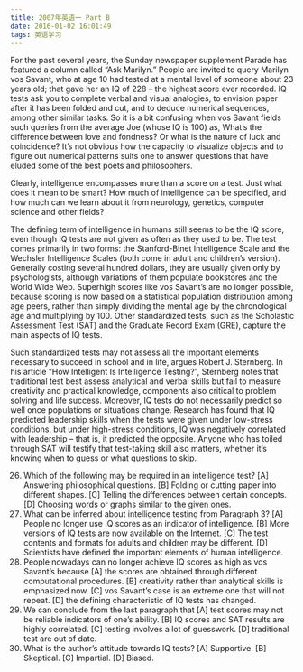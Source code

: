 ```yaml
---
title: 2007年英语一 Part B
date: 2016-01-02 16:01:49
tags: 英语学习
---
```


For the past several years, the Sunday newspaper supplement Parade has featured a column called “Ask Marilyn.” <!--more-->People are invited to query Marilyn vos Savant, who at age 10 had tested at a mental level of someone about 23 years old; that gave her an IQ of 228 – the highest score ever recorded. IQ tests ask you to complete verbal and visual analogies, to envision paper after it has been folded and cut, and to deduce numerical sequences, among other similar tasks. So it is a bit confusing when vos Savant fields such queries from the average Joe (whose IQ is 100) as, What’s the difference between love and fondness? Or what is the nature of luck and coincidence? It’s not obvious how the capacity to visualize objects and to figure out numerical patterns suits one to answer questions that have eluded some of the best poets and philosophers.

Clearly, intelligence encompasses more than a score on a test. Just what does it mean to be smart? How much of intelligence can be specified, and how much can we learn about it from neurology, genetics, computer science and other fields?

The defining term of intelligence in humans still seems to be the IQ score, even though IQ tests are not given as often as they used to be. The test comes primarily in two forms: the Stanford-Binet Intelligence Scale and the Wechsler Intelligence Scales (both come in adult and children’s version). Generally costing several hundred dollars, they are usually given only by psychologists, although variations of them populate bookstores and the World Wide Web. Superhigh scores like vos Savant’s are no longer possible, because scoring is now based on a statistical population distribution among age peers, rather than simply dividing the mental age by the chronological age and multiplying by 100. Other standardized tests, such as the Scholastic Assessment Test (SAT) and the Graduate Record Exam (GRE), capture the main aspects of IQ tests.

Such standardized tests may not assess all the important elements necessary to succeed in school and in life, argues Robert J. Sternberg. In his article “How Intelligent Is Intelligence Testing?”, Sternberg notes that traditional test best assess analytical and verbal skills but fail to measure creativity and practical knowledge, components also critical to problem solving and life success. Moreover, IQ tests do not necessarily predict so well once populations or situations change. Research has found that IQ predicted leadership skills when the tests were given under low-stress conditions, but under high-stress conditions, IQ was negatively correlated with leadership – that is, it predicted the opposite. Anyone who has toiled through SAT will testify that test-taking skill also matters, whether it’s knowing when to guess or what questions to skip.

26.	Which of the following may be required in an intelligence test?
[A] Answering philosophical questions.
[B] Folding or cutting paper into different shapes.
[C] Telling the differences between certain concepts.
[D] Choosing words or graphs similar to the given ones.
27.	What can be inferred about intelligence testing from Paragraph 3?
[A] People no longer use IQ scores as an indicator of intelligence.
[B] More versions of IQ tests are now available on the Internet.
[C] The test contents and formats for adults and children may be different.
[D] Scientists have defined the important elements of human intelligence.
28.	People nowadays can no longer achieve IQ scores as high as vos Savant’s because
[A] the scores are obtained through different computational procedures.
[B] creativity rather than analytical skills is emphasized now.
[C] vos Savant’s case is an extreme one that will not repeat.
[D] the defining characteristic of IQ tests has changed.
29.	We can conclude from the last paragraph that
[A] test scores may not be reliable indicators of one’s ability.
[B] IQ scores and SAT results are highly correlated.
[C] testing involves a lot of guesswork.
[D] traditional test are out of date.
30.	What is the author’s attitude towards IQ tests?
[A] Supportive.  [B] Skeptical.  [C] Impartial.   [D] Biased.